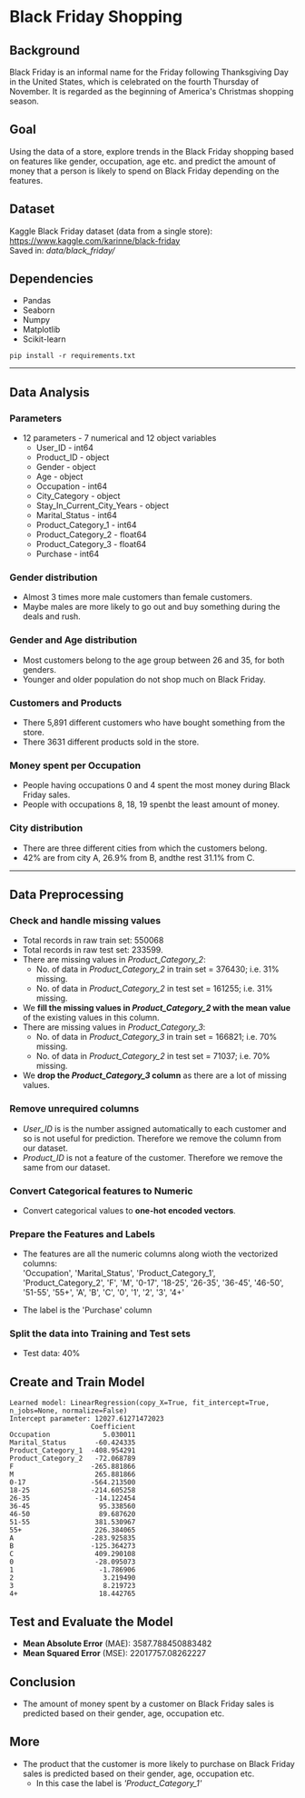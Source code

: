 # Black Friday Shopping

## Background

Black Friday is an informal name for the Friday following Thanksgiving Day in the United States, which is celebrated on the fourth Thursday of November. It is regarded as the beginning of America's Christmas shopping season.

## Goal

Using the data of a store, explore trends in the Black Friday shopping based on features like gender, occupation, age etc. and predict the amount of money that a person is likely to spend on Black Friday depending on the features.

## Dataset

Kaggle Black Friday dataset (data from a single store): https://www.kaggle.com/karinne/black-friday<br>
Saved in: *data/black_friday/*

## Dependencies

* Pandas
* Seaborn
* Numpy
* Matplotlib
* Scikit-learn

`pip install -r requirements.txt`

---

## Data Analysis

### Parameters

* 12 parameters - 7 numerical and 12 object variables
  * User_ID - int64
  * Product_ID - object
  * Gender - object
  * Age - object
  * Occupation - int64
  * City_Category - object
  * Stay_In_Current_City_Years - object
  * Marital_Status - int64
  * Product_Category_1 - int64
  * Product_Category_2 - float64
  * Product_Category_3 - float64
  * Purchase - int64

### Gender distribution

* Almost 3 times more male customers than female customers.
* Maybe males are more likely to go out and buy something during the deals and rush.

### Gender and Age distribution

* Most customers belong to the age group between 26 and 35, for both genders.
* Younger and older population do not shop much on Black Friday.

### Customers and Products

* There 5,891 different customers who have bought something from the store.
* There 3631 different products sold in the store.

### Money spent per Occupation

* People having occupations 0 and 4 spent the most money during Black Friday sales.
* People with occupations 8, 18, 19 spenbt the least amount of money.

### City distribution

* There are three different cities from which the customers belong.
* 42% are from city A, 26.9% from B, andthe rest 31.1% from C.

---

## Data Preprocessing

### Check and handle missing values

* Total records in raw train set: 550068
* Total records in raw test set: 233599.
* There are missing values in *Product_Category_2*:
  * No. of data in *Product_Category_2* in train set = 376430; i.e. 31% missing.
  * No. of data in *Product_Category_2* in test set = 161255; i.e. 31% missing.
* We **fill the missing values in *Product_Category_2* with the mean value** of the existing values in this column.
* There are missing values in *Product_Category_3*:
  * No. of data in *Product_Category_3* in train set = 166821; i.e. 70% missing.
  * No. of data in *Product_Category_2* in test set = 71037; i.e. 70% missing.
* We **drop the *Product_Category_3* column** as there are a lot of missing values.

### Remove unrequired columns

* *User_ID* is is the number assigned automatically to each customer and so is not useful for prediction. Therefore we remove the column from our dataset.
* *Product_ID* is not a feature of the customer. Therefore we remove the same from our dataset.

### Convert Categorical features to Numeric

* Convert categorical values to **one-hot encoded vectors**.

### Prepare the Features and Labels

* The features are all the numeric columns along wioth the vectorized columns:<br>
'Occupation', 'Marital_Status', 'Product_Category_1', 'Product_Category_2', 'F', 'M', '0-17', '18-25', '26-35', '36-45', '46-50', '51-55', '55+', 'A', 'B', 'C', '0', '1', '2', '3', '4+'

* The label is the 'Purchase' column

### Split the data into Training and Test sets

* Test data: 40%

## Create and Train Model

```
Learned model: LinearRegression(copy_X=True, fit_intercept=True, n_jobs=None, normalize=False)
Intercept parameter: 12027.61271472023
                    Coefficient
Occupation             5.030011
Marital_Status       -60.424335
Product_Category_1  -408.954291
Product_Category_2   -72.068789
F                   -265.881866
M                    265.881866
0-17                -564.213500
18-25               -214.605258
26-35                -14.122454
36-45                 95.338560
46-50                 89.687620
51-55                381.530967
55+                  226.384065
A                   -283.925835
B                   -125.364273
C                    409.290108
0                    -28.095073
1                     -1.786906
2                      3.219490
3                      8.219723
4+                    18.442765
```

## Test and Evaluate the Model

* **Mean Absolute Error** (MAE): 3587.788450883482
* **Mean Squared Error** (MSE): 22017757.08262227

## Conclusion

* The amount of money spent by a customer on Black Friday sales is predicted based on their gender, age, occupation etc.

## More

* The product that the customer is more likely to purchase on Black Friday sales is predicted based on their gender, age, occupation etc.
  * In this case the label is *'Product_Category_1'*
